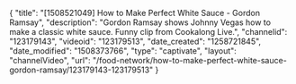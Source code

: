 {
    "title": "[1508521049] How to Make Perfect White Sauce - Gordon Ramsay",
    "description": "Gordon Ramsay shows Johnny Vegas how to make a classic white sauce. Funny clip from Cookalong Live.",
    "channelid": "123179143",
    "videoid": "123179513",
    "date_created": "1258721845",
    "date_modified": "1508373766",
    "type": "captivate",
    "layout": "channelVideo",
    "url": "\/food-network\/how-to-make-perfect-white-sauce-gordon-ramsay\/123179143-123179513"
}